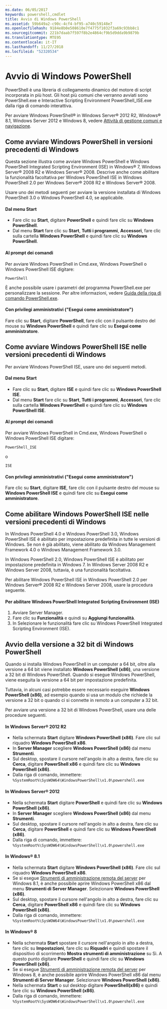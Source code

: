```yaml
---
ms.date: 06/05/2017
keywords: powershell,cmdlet
title: Avvio di Windows PowerShell
ms.assetid: 59b649a2-c90c-4cf4-bf95-a740c59148e7
ms.openlocfilehash: 9184e8b0e508610e7f4775f1032f3a69c93bb8c1
ms.sourcegitcommit: 221b7daab7f597f8b2e4864cf9b5d9dda9b9879b
ms.translationtype: MTE95
ms.contentlocale: it-IT
ms.lasthandoff: 11/27/2018
ms.locfileid: "52320534"
---
```

# <a name="starting-windows-powershell"></a>Avvio di Windows PowerShell
PowerShell è una libreria di collegamento dinamico del motore di script incorporata in più host.  Gli host più comuni che verranno avviati sono PowerShell.exe e Interactive Scripting Environment PowerShell_ISE.exe dalla riga di comando interattiva.

Per avviare Windows PowerShell® in Windows Server® 2012 R2, Windows® 8.1, Windows Server 2012 e Windows 8, vedere [Attività di gestione comuni e navigazione](https://technet.microsoft.com/library/hh831491.aspx).

## <a name="how-to-start-windows-powershell-on-earlier-versions-of-windows"></a>Come avviare Windows PowerShell in versioni precedenti di Windows

Questa sezione illustra come avviare Windows PowerShell e Windows PowerShell Integrated Scripting Environment (ISE) in Windows® 7, Windows Server® 2008 R2 e Windows Server® 2008. Descrive anche come abilitare la funzionalità facoltativa per Windows PowerShell ISE in Windows PowerShell 2.0 per Windows Server® 2008 R2 e Windows Server® 2008.

Usare uno dei metodi seguenti per avviare la versione installata di Windows PowerShell 3.0 o Windows PowerShell 4.0, se applicabile.

#### <a name="from-the-start-menu"></a>Dal menu Start

- Fare clic su **Start**, digitare **PowerShell** e quindi fare clic su **Windows PowerShell**.
- Dal menu **Start** fare clic su **Start**, **Tutti i programmi**, **Accessori**, fare clic sulla cartella **Windows PowerShell** e quindi fare clic su **Windows PowerShell**.

#### <a name="at-the-command-prompt"></a>Al prompt dei comandi

Per avviare Windows PowerShell in Cmd.exe, Windows PowerShell o Windows PowerShell ISE digitare:

```
PowerShell
```

È anche possibile usare i parametri del programma PowerShell.exe per personalizzare la sessione. Per altre informazioni, vedere [Guida della riga di comando PowerShell.exe](../core-powershell/console/PowerShell.exe-Command-Line-Help.md).

#### <a name="with-administrative-privileges-run-as-administrator"></a>Con privilegi amministrativi ("Esegui come amministratore")

Fare clic su **Start**, digitare **PowerShell**, fare clic con il pulsante destro del mouse su **Windows PowerShell** e quindi fare clic su **Esegui come amministratore**.

## <a name="how-to-start-windows-powershell-ise-on-earlier-releases-of-windows"></a>Come avviare Windows PowerShell ISE nelle versioni precedenti di Windows

Per avviare Windows PowerShell ISE, usare uno dei seguenti metodi.

#### <a name="from-the-start-menu"></a>Dal menu Start

- Fare clic su **Start**, digitare **ISE** e quindi fare clic su **Windows PowerShell ISE**.
- Dal menu **Start** fare clic su **Start**, **Tutti i programmi**, **Accessori**, fare clic sulla cartella **Windows PowerShell** e quindi fare clic su **Windows PowerShell ISE**.

#### <a name="at-the-command-prompt"></a>Al prompt dei comandi

Per avviare Windows PowerShell in Cmd.exe, Windows PowerShell o Windows PowerShell ISE digitare:

```
PowerShell_ISE
```

o

```
ISE
```

#### <a name="with-administrative-privileges-run-as-administrator"></a>Con privilegi amministrativi ("Esegui come amministratore")

Fare clic su **Start**, digitare **ISE**, fare clic con il pulsante destro del mouse su **Windows PowerShell ISE** e quindi fare clic su **Esegui come amministratore**.

## <a name="how-to-enable-windows-powershell-ise-on-earlier-releases-of-windows"></a>Come abilitare Windows PowerShell ISE nelle versioni precedenti di Windows

In Windows PowerShell 4.0 e Windows PowerShell 3.0, Windows PowerShell ISE è abilitato per impostazione predefinita in tutte le versioni di Windows. Se non è già abilitato, viene abilitato da Windows Management Framework 4.0 o Windows Management Framework 3.0.

In Windows PowerShell 2.0, Windows PowerShell ISE è abilitato per impostazione predefinita in Windows 7. In Windows Server 2008 R2 e Windows Server 2008, tuttavia, è una funzionalità facoltativa.

Per abilitare Windows PowerShell ISE in Windows PowerShell 2.0 per Windows Server® 2008 R2 e Windows Server 2008, usare la procedura seguente.

#### <a name="to-enable-windows-powershell-integrated-scripting-environment-ise"></a>Per abilitare Windows PowerShell Integrated Scripting Environment (ISE)

1. Avviare Server Manager.
2. Fare clic su **Funzionalità** e quindi su **Aggiungi funzionalità**.
3. In Selezionare le funzionalità fare clic su Windows PowerShell Integrated Scripting Environment (ISE).

## <a name="starting-the-32-bit-version-of-windows-powershell"></a>Avvio della versione a 32 bit di Windows PowerShell

Quando si installa Windows PowerShell in un computer a 64 bit, oltre alla versione a 64 bit viene installato **Windows PowerShell (x86)**, una versione a 32 bit di Windows PowerShell. Quando si esegue Windows PowerShell, viene eseguita la versione a 64 bit per impostazione predefinita.

Tuttavia, in alcuni casi potrebbe essere necessario eseguire **Windows PowerShell (x86)**, ad esempio quando si usa un modulo che richiede la versione a 32 bit o quando ci si connette in remoto a un computer a 32 bit.

Per avviare una versione a 32 bit di Windows PowerShell, usare una delle procedure seguenti.

#### <a name="in-windows-server-2012-r2"></a>In Windows Server® 2012 R2

- Nella schermata **Start** digitare **Windows PowerShell (x86)**. Fare clic sul riquadro **Windows PowerShell x86**.
- In **Server Manager** scegliere **Windows PowerShell (x86)** dal menu **Strumenti**.
- Sul desktop, spostare il cursore nell'angolo in alto a destra, fare clic su **Cerca**, digitare **PowerShell x86** e quindi fare clic su **Windows PowerShell (x86)**.
- Dalla riga di comando, immettere: `%SystemRoot%\SysWOW64\WindowsPowerShell\v1.0\powershell.exe`

#### <a name="in-windows-server-2012"></a>In Windows Server® 2012

- Nella schermata **Start** digitare **PowerShell** e quindi fare clic su **Windows PowerShell (x86)**.
- In **Server Manager** scegliere **Windows PowerShell (x86)** dal menu **Strumenti**.
- Sul desktop, spostare il cursore nell'angolo in alto a destra, fare clic su **Cerca**, digitare **PowerShell** e quindi fare clic su **Windows PowerShell (x86)**.
- Dalla riga di comando, immettere: `%SystemRoot%\SysWOW64\WindowsPowerShell\v1.0\powershell.exe`

#### <a name="in-windows-81"></a>In Windows® 8.1

- Nella schermata **Start** digitare **Windows PowerShell (x86)**. Fare clic sul riquadro **Windows PowerShell x86**.
- Se si esegue [Strumenti di amministrazione remota del server](https://go.microsoft.com/fwlink/?LinkID=304145) per Windows 8.1, è anche possibile aprire Windows PowerShell x86 dal menu **Strumenti di Server Manager**.
  Selezionare **Windows PowerShell (x86)**.
- Sul desktop, spostare il cursore nell'angolo in alto a destra, fare clic su **Cerca**, digitare **PowerShell x86** e quindi fare clic su **Windows PowerShell (x86)**.
- Dalla riga di comando, immettere: `%SystemRoot%\SysWOW64\WindowsPowerShell\v1.0\powershell.exe`

#### <a name="in-windows-8"></a>In Windows® 8

- Nella schermata **Start** spostare il cursore nell'angolo in alto a destra, fare clic su **Impostazioni**, fare clic su **Riquadri** e quindi spostare il dispositivo di scorrimento **Mostra strumenti di amministrazione** su Sì. A questo punto digitare **PowerShell** e quindi fare clic su **Windows PowerShell (x86)**.
- Se si esegue [Strumenti di amministrazione remota del server](https://www.microsoft.com/download/details.aspx?id=28972) per Windows 8, è anche possibile aprire Windows PowerShell x86 dal menu **Strumenti di Server Manager**. Selezionare **Windows PowerShell (x86)**.
- Nella schermata **Start** o sul desktop digitare **PowerShell(x86)** e quindi fare clic su **Windows PowerShell (x86)**.
- Dalla riga di comando, immettere: `%SystemRoot%\SysWOW64\WindowsPowerShell\v1.0\powershell.exe`